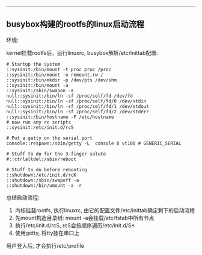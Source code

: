 ---

## busybox构建的rootfs的linux启动流程

环境: 

kernel挂载rootfs后，运行linuxrc, busybox解析/etc/inittab配置:

```
# Startup the system
::sysinit:/bin/mount -t proc proc /proc
::sysinit:/bin/mount -o remount,rw /
::sysinit:/bin/mkdir -p /dev/pts /dev/shm
::sysinit:/bin/mount -a
::sysinit:/sbin/swapon -a
null::sysinit:/bin/ln -sf /proc/self/fd /dev/fd
null::sysinit:/bin/ln -sf /proc/self/fd/0 /dev/stdin
null::sysinit:/bin/ln -sf /proc/self/fd/1 /dev/stdout
null::sysinit:/bin/ln -sf /proc/self/fd/2 /dev/stderr
::sysinit:/bin/hostname -F /etc/hostname
# now run any rc scripts
::sysinit:/etc/init.d/rcS

# Put a getty on the serial port
console::respawn:/sbin/getty -L  console 0 vt100 # GENERIC_SERIAL

# Stuff to do for the 3-finger salute
#::ctrlaltdel:/sbin/reboot

# Stuff to do before rebooting
::shutdown:/etc/init.d/rcK
::shutdown:/sbin/swapoff -a
::shutdown:/bin/umount -a -r

```

总结启动流程:

1. 内核挂载rootfs, 执行linuxrc, 由它的配置文件/etc/inittab确定剩下的启动流程
2. 先mount构造目录树:  mount -a会挂载/etc/fstab中所有节点
3. 执行/etc/init.d/rcS, rcS会按顺序遍历/etc/init.d/S*
4. 使用getty, 将tty挂在串口上

用户登入后, 才会执行/etc/profile